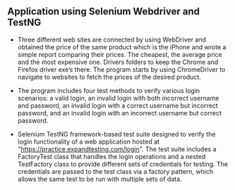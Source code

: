 ## Application using Selenium Webdriver and TestNG
- Three different web sites are connected by using WebDriver and obtained the price of the same product which is the iPhone and wrote a simple report comparing their prices. The cheapest, the average price and the most expensive one. Drivers folders to keep the Chrome and Firefox driver exe’s there. The program starts by using ChromeDriver to navigate to websites to fetch the prices of the desired product.

- The program includes four test methods to verify various login scenarios: a valid login, an invalid login with both incorrect username and password, an invalid login with a correct username but incorrect password, and an invalid login with an incorrect username but correct password.

- Selenium TestNG framework-based test suite designed to verify the login functionality of a web application hosted at "https://practice.expandtesting.com/login". The test suite includes a FactoryTest class that handles the login operations and a nested TestFactory class to provide different sets of credentials for testing. The credentials are passed to the test class via a factory pattern, which allows the same test to be run with multiple sets of data.

